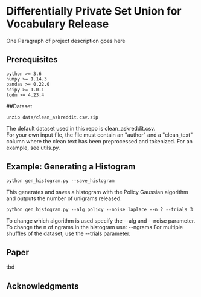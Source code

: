 # Differentially Private Set Union for Vocabulary Release
One Paragraph of project description goes here

## Prerequisites

```
python >= 3.6
numpy >= 1.14.3
pandas >= 0.22.0 
scipy >= 1.0.1
tqdm >= 4.23.4
```

##Dataset
```
unzip data/clean_askreddit.csv.zip
```
The default dataset used in this repo is clean_askreddit.csv.  
For your own input file, the file must contain an "author" and a "clean_text" column where the clean text has been 
preprocessed and tokenized. For an example, see utils.py. 

## Example: Generating a Histogram

```
python gen_histogram.py --save_histogram
```
This generates and saves a histogram with the Policy Gaussian algorithm and outputs the number of unigrams released. 

```
python gen_histogram.py --alg policy --noise laplace --n 2 --trials 3
```
To change which algorithm is used specify the --alg and --noise parameter. 
To change the n of ngrams in the histogram use: --ngrams For multiple shuffles 
of the dataset, use the --trials parameter. 


## Paper
tbd 

## Acknowledgments

